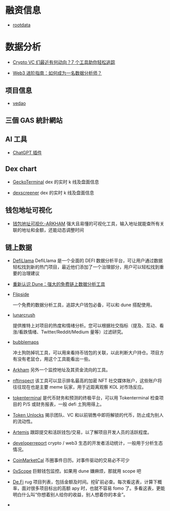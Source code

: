 # 融资信息

- [rootdata](https://www.rootdata.com/zh)

# 数据分析

- [Crypto VC 们最近有何动向？7 个工具助你轻松追踪](https://foresightnews.pro/article/detail/32919)

- [Web3 进阶指南：如何成为一名数据分析师？](https://foresightnews.pro/topic/detail/27)

## 项目信息

- [vedao](https://app.vedao.com/)

## 三個 GAS 統計網站

## AI 工具

- [ChatGPT 插件](https://twitter.com/FinanceYF5/status/1656058217489907713)

## Dex chart

- [GeckoTerminal](https://www.geckoterminal.com/zh)
  dex 的实时 k 线及盘面信息

- [dexscreener](https://dexscreener.com/)
  dex 的实时 k 线及盘面信息

## 钱包地址可视化

- [钱包地址可视化-ARKHAM](https://twitter.com/oldleek_eth/status/1657346489046405120)
  强大且易懂的可视化工具，输入地址就能查所有关联的地址和金额，还能动态调整时间

## 链上数据

- [DefiLlama](https://twitter.com/DefiLlama)
  DefiLlama 是一个全面的 DEFI 数据分析平台，可让用户通过数据轻松找到新的热门项目，最近他们添加了一个治理部分，用户可以轻松找到重要的治理建议

- [重新认识 Dune：强大的免费链上数据分析工具](https://www.theblockbeats.info/news/37095)

- [Flipside](https://flipsidecrypto.xyz/)

  一个免费的数据分析工具，追踪大户钱包必备，可以和 dune 搭配使用。

- [lunarcrush](https://lunarcrush.com/)

  提供推特上对项目的热度和情绪分析。您可以根据社交指标（提及、互动、看涨/看跌情绪、Twitter/Reddit/Medium 量等）过滤研究。

- [bubblemaps](https://bubblemaps.io/)

  冲土狗防掉坑工具，可以用来看持币钱包的关联，以此判断大户持仓。项目方有没有老鼠仓，用这个工具能看出一些。

- [Arkham](https://zh.arkhamintelligence.com/)
  另外一个监控地址及其资金流向的工具。

- [nftinspect](https://www.nftinspect.xyz/)
  该工具可以显示排名最高的加密 NFT 社交媒体账户，这些账户将往往现在也是主要 meme 玩家，用于近距离观察 KOL 对市场反应。
- [tokenterminal](https://tokenterminal.com/)
  是代币财务和预测的终极平台，可以用 Tokenterminal 检查项目的 P/S 或财务报表，一般 defi 土狗用得上。
- [Token Unlocks](https://token.unlocks.app/)
  揭示团队、VC 和以前销售中即将解锁的代币，防止成为别人的流动性。
- [Artemis](https://app.artemis.xyz/dashboard)
  跟踪提交和活跃钱包/交易，以了解项目开发人员的活跃程度。

- [developerreport](https://www.developerreport.com/)
  crypto / web3 生态的开发者活动统计，一般用于分析生态情况。

- [CoinMarketCal](https://coinmarketcal.com/en/)
  币圈事件日历。对事件驱动的交易必不可少
- [0xScope](https://watchers.pro/main)
  巨鲸钱包监控。如果用 dune 嫌麻烦，那就用 scope 吧
- [De.Fi](https://de.fi/)
  rug 项目列表，包括金额及时间。挖矿前必查。每次看这表，计算下概率，面对很多项目标出的高额 apy 时，也就不容易 fomo 了。多看这表，更能明白什么叫“你想着别人给你的收益，别人想着你的本金”。
- []()

